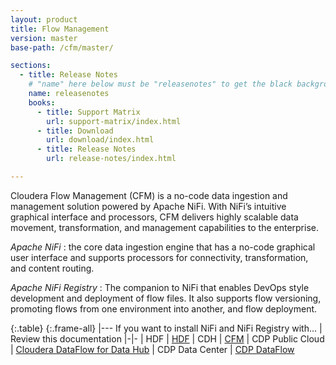 ```yaml
---
layout: product
title: Flow Management
version: master
base-path: /cfm/master/

sections:
  - title: Release Notes
    # "name" here below must be "releasenotes" to get the black background
    name: releasenotes
    books:
      - title: Support Matrix
        url: support-matrix/index.html
      - title: Download
        url: download/index.html
      - title: Release Notes
        url: release-notes/index.html

---
```


Cloudera Flow Management (CFM) is a no-code data ingestion and
management solution powered by Apache NiFi. With NiFi’s intuitive
graphical interface and processors, CFM delivers highly scalable data
movement, transformation, and management capabilities to the enterprise.

*Apache NiFi*
: the core data ingestion engine that has a no-code graphical user
interface and supports processors for connectivity, transformation, and
content routing.

*Apache NiFi Registry*
: The companion to NiFi that enables DevOps style development and
deployment of flow files. It also supports flow versioning, promoting
flows from one environment into another, and flow deployment.

{:.table}
{:.frame-all}
|---
If you want to install NiFi and NiFi Registry with... | Review this documentation
|-|-
| HDF | [HDF](/HDPDocuments/HDF3/HDF-3.5.1/index.html)
| CDH | [CFM](/cfm/1.0.1/index.html)
| CDP Public Cloud | [Cloudera DataFlow for Data Hub](/cdf-datahub/7.2.0/index.html)
| CDP Data Center | [CDP DataFlow](/dataflow/latest/index.html)
